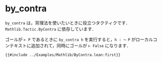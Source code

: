 # by_contra

`by_contra` は，背理法を使いたいときに役立つタクティクです．`Mathlib.Tactic.ByContra` に依存しています．

ゴールが `⊢ P` であるときに `by_contra h` を実行すると，`h : ¬ P` がローカルコンテキストに追加されて，同時にゴールが `⊢ False` になります．

```lean
{{#include ../Examples/Mathlib/ByContra.lean:first}}
```
